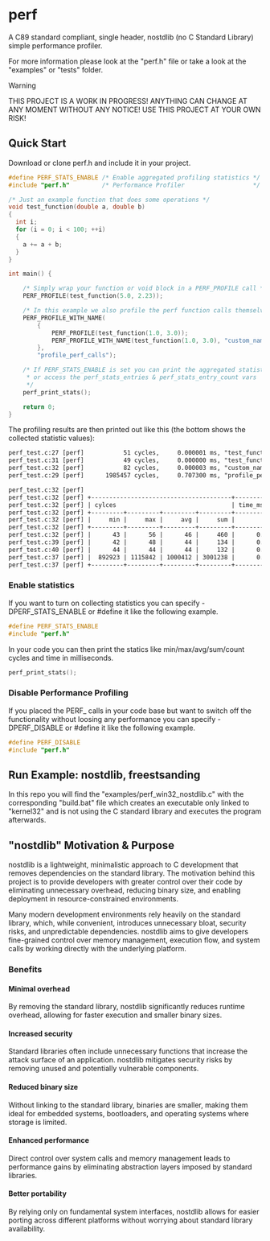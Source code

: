 # perf
A C89 standard compliant, single header, nostdlib (no C Standard Library) simple performance profiler.

For more information please look at the "perf.h" file or take a look at the "examples" or "tests" folder.

> [!WARNING]
> THIS PROJECT IS A WORK IN PROGRESS! ANYTHING CAN CHANGE AT ANY MOMENT WITHOUT ANY NOTICE! USE THIS PROJECT AT YOUR OWN RISK!

## Quick Start

Download or clone perf.h and include it in your project.

```C
#define PERF_STATS_ENABLE /* Enable aggregated profiling statistics */
#include "perf.h"         /* Performance Profiler                   */

/* Just an example function that does some operations */
void test_function(double a, double b)
{
  int i;
  for (i = 0; i < 100; ++i)
  {
    a += a + b;
  }
}

int main() {

    /* Simply wrap your function or void block in a PERF_PROFILE call */
    PERF_PROFILE(test_function(5.0, 2.23));

    /* In this example we also profile the perf function calls themselv and give it a name */
    PERF_PROFILE_WITH_NAME(
        {
            PERF_PROFILE(test_function(1.0, 3.0));
            PERF_PROFILE_WITH_NAME(test_function(1.0, 3.0), "custom_name");
        },
        "profile_perf_calls");

    /* If PERF_STATS_ENABLE is set you can print the aggregated statistics 
     * or access the perf_stats_entries & perf_stats_entry_count vars 
     */
    perf_print_stats();

    return 0;
}
```

The profiling results are then printed out like this (the bottom shows the collected statistic values):

```txt
perf_test.c:27 [perf]           51 cycles,     0.000001 ms, "test_function(5.0, 2.23)"
perf_test.c:31 [perf]           49 cycles,     0.000000 ms, "test_function(1.0, 3.0)"
perf_test.c:32 [perf]           82 cycles,     0.000003 ms, "custom_name"
perf_test.c:29 [perf]      1985457 cycles,     0.707300 ms, "profile_perf_calls"

perf_test.c:32 [perf]
perf_test.c:32 [perf] +---------------------------------------+-------------------------------------------------------+
perf_test.c:32 [perf] | cylces                                | time_ms                                               |
perf_test.c:32 [perf] +---------+---------+---------+---------+-------------+-------------+-------------+-------------+
perf_test.c:32 [perf] |     min |     max |     avg |     sum |         min |         max |         avg |         sum |
perf_test.c:32 [perf] +---------+---------+---------+---------+-------------+-------------+-------------+-------------+
perf_test.c:32 [perf] |      43 |      56 |      46 |     460 |      0.0000 |      0.0001 |      0.0000 |      0.0004 |   10 x test_function(5.0, 2.23)
perf_test.c:39 [perf] |      42 |      48 |      44 |     134 |      0.0000 |      0.0001 |      0.0000 |      0.0001 |    3 x test_function(1.0, 3.0)
perf_test.c:40 [perf] |      44 |      44 |      44 |     132 |      0.0000 |      0.0000 |      0.0000 |      0.0000 |    3 x custom_name
perf_test.c:37 [perf] |  892923 | 1115842 | 1000412 | 3001238 |      0.3181 |      0.3975 |      0.3565 |      1.0695 |    3 x profile_perf_calls     
perf_test.c:37 [perf] +---------+---------+---------+---------+-------------+-------------+-------------+-------------+
```

### Enable statistics
If you want to turn on collecting statistics you can specify -DPERF_STATS_ENABLE or #define it like the following example.

```C
#define PERF_STATS_ENABLE
#include "perf.h"
```

In your code you can then print the statics like min/max/avg/sum/count cycles and time in milliseconds.

```C
perf_print_stats();
```

### Disable Performance Profiling
If you placed the PERF_ calls in your code base but want to switch off the functionality without loosing any performance you can specify -DPERF_DISABLE or #define it like the following example.

```C
#define PERF_DISABLE
#include "perf.h"
```

## Run Example: nostdlib, freestsanding

In this repo you will find the "examples/perf_win32_nostdlib.c" with the corresponding "build.bat" file which
creates an executable only linked to "kernel32" and is not using the C standard library and executes the program afterwards.

## "nostdlib" Motivation & Purpose

nostdlib is a lightweight, minimalistic approach to C development that removes dependencies on the standard library. The motivation behind this project is to provide developers with greater control over their code by eliminating unnecessary overhead, reducing binary size, and enabling deployment in resource-constrained environments.

Many modern development environments rely heavily on the standard library, which, while convenient, introduces unnecessary bloat, security risks, and unpredictable dependencies. nostdlib aims to give developers fine-grained control over memory management, execution flow, and system calls by working directly with the underlying platform.

### Benefits

#### Minimal overhead
By removing the standard library, nostdlib significantly reduces runtime overhead, allowing for faster execution and smaller binary sizes.

#### Increased security
Standard libraries often include unnecessary functions that increase the attack surface of an application. nostdlib mitigates security risks by removing unused and potentially vulnerable components.

#### Reduced binary size
Without linking to the standard library, binaries are smaller, making them ideal for embedded systems, bootloaders, and operating systems where storage is limited.

#### Enhanced performance
Direct control over system calls and memory management leads to performance gains by eliminating abstraction layers imposed by standard libraries.

#### Better portability
By relying only on fundamental system interfaces, nostdlib allows for easier porting across different platforms without worrying about standard library availability.
